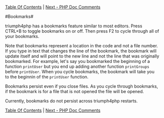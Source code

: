 [Table Of Contents](/#toc) | [Next - PHP Doc Comments](/php-doc-comments/)

#Bookmarks#

triumph4php has a bookmarks feature similar to most editors.  Press CTRL+B to
toggle bookmarks on or off.  Then press F2 to cycle through all of your bookmarks.

Note that bookmarks represent a location in the code and not a file number. If you
type in text that changes the line of the bookmark, the bookmark will update itself
and will point to the new line and not the line that was originally bookmarked. For
example, let's say you bookmarked the beginning of a  function `printUser` but 
you end up adding another function `printGroups` before `printUser`. When you cycle
bookmarks, the bookmark will take you to the beginnin of the `printUser` function.

Bookmarks persist even if you close files. As you cycle through bookmarks, if the
bookmark is for a file that is not opened the file will be opened.

Currently, bookmarks do not persist across triumph4php restarts.

[Table Of Contents](/#toc) | [Next - PHP Doc Comments](/php-doc-comments/)